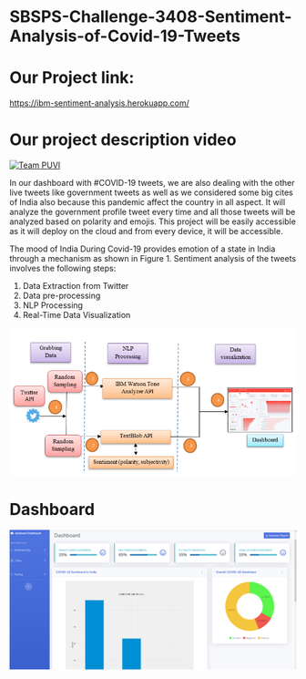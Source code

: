 # SBSPS-Challenge-3408-Sentiment-Analysis-of-Covid-19-Tweets



# Our Project link:  
 
 https://ibm-sentiment-analysis.herokuapp.com/
 
 # Our project description video
 
[![Team PUVI](http://img.youtube.com/vi/It4guxrSdSk/0.jpg)](http://www.youtube.com/watch?v=It4guxrSdSk "SBSPS-Challenge-3408-Sentiment-Analysis-of-Covid-19-Tweets")



In our dashboard with #COVID-19 tweets, we are also dealing with the other live tweets like government tweets as well as we considered some big cites of India also because this pandemic affect the country in all aspect.
It will analyze the government profile tweet every time and all those tweets will be analyzed based on polarity and emojis. This project will be easily accessible as it will deploy on the cloud and from every device, it will be accessible. 

The mood of India During Covid-19 provides emotion of a state in India through a mechanism as shown in Figure 1. Sentiment analysis of the tweets involves the following steps:
1. Data Extraction from Twitter 
2. Data pre-processing 
3. NLP Processing 
4. Real-Time Data Visualization


![](pic/Screenshot%20(285).png)




# Dashboard




![](pic/Screenshot%20(71).png)
